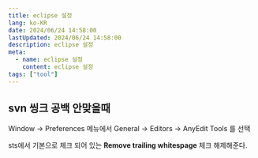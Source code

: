 ```yaml
---
title: eclipse 설정
lang: ko-KR
date: 2024/06/24 14:58:00
lastUpdated: 2024/06/24 14:58:00
description: eclipse 설정
meta:
  - name: eclipse 설정
    content: eclipse 설정
tags: ["tool"]
---
```


## svn 씽크 공백 안맞을때

Window -> Preferences 메뉴에서 General -> Editors -> AnyEdit Tools 를 선택

sts에서 기본으로 체크 되어 있는  **Remove trailing whitespage**  체크 해제해준다.

<!--stackedit_data:
eyJoaXN0b3J5IjpbODczMDQyMCwtNDAxMDA3ODcwXX0=
-->
